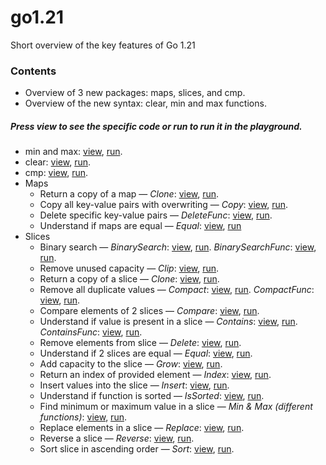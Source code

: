 # go1.21
Short overview of the key features of Go 1.21

### Contents

* Overview of 3 new packages: maps, slices, and cmp.
* Overview of the new syntax: clear, min and max functions.

##### Press **view** to see the specific code or **run** to run it in the playground.

* min and max: [view](https://github.com/AlexMykhailov1/go1.21/blob/main/min-max/min-max.go), [run](https://goplay.tools/snippet/s-wRvwSVBiH).
* clear: [view](https://github.com/AlexMykhailov1/go1.21/blob/main/clear/clear.go), [run](https://goplay.tools/snippet/7YwRXJ6U5Tm).
* cmp: [view](https://github.com/AlexMykhailov1/go1.21/blob/main/cmp/cmp.go), [run](https://goplay.tools/snippet/yIHfu9438nH).
* Maps <br>
   * Return a copy of a map — *Clone*: [view](https://github.com/AlexMykhailov1/go1.21/blob/main/maps/clone/clone.go), [run](https://goplay.tools/snippet/XqqwXRQT2XL).
   * Copy all key-value pairs with overwriting — *Copy*: [view](https://github.com/AlexMykhailov1/go1.21/blob/main/maps/copy/copy.go), [run](https://goplay.tools/snippet/JDU_KSwYPx9).
   * Delete specific key-value pairs — *DeleteFunc*: [view](https://github.com/AlexMykhailov1/go1.21/blob/main/maps/delete_func/delete_func.go), [run](https://goplay.tools/snippet/UkmQXQzfYjW).
   * Understand if maps are equal — *Equal*: [view](https://github.com/AlexMykhailov1/go1.21/blob/main/maps/equal/equal.go), [run](https://goplay.tools/snippet/E4Hp2hb4aBQ)
* Slices <br>
  * Binary search — *BinarySearch*: [view](https://github.com/AlexMykhailov1/go1.21/blob/main/slices/binary_search/binary_search.go), [run](https://goplay.tools/snippet/SSmgd-IiZwm). *BinarySearchFunc*: [view](https://github.com/AlexMykhailov1/go1.21/blob/main/slices/binary_search/binary_search_func/binary_search_func.go), [run](https://goplay.tools/snippet/_YphgXeQ7oS). 
  * Remove unused capacity — *Clip*: [view](https://github.com/AlexMykhailov1/go1.21/blob/main/slices/clip/clip.go), [run](https://goplay.tools/snippet/vcj5WRfR69C).
  * Return a copy of a slice — *Clone*: [view](https://github.com/AlexMykhailov1/go1.21/blob/main/slices/clone/clone.go), [run](https://goplay.tools/snippet/Wy6-DudZ7St).
  * Remove all duplicate values — *Compact*: [view](https://github.com/AlexMykhailov1/go1.21/blob/main/slices/compact/compact.go), [run](https://goplay.tools/snippet/VfwwVRQhwXX).
  *CompactFunc*: [view](https://github.com/AlexMykhailov1/go1.21/blob/main/slices/compact/compact_func/compact_func.go), [run](https://goplay.tools/snippet/OxdzutSIEuy).
  * Compare elements of 2 slices — *Compare*: [view](https://github.com/AlexMykhailov1/go1.21/blob/main/slices/compare/compare.go), [run](https://goplay.tools/snippet/_aZ7G0xVnlp).
  * Understand if value is present in a slice — *Contains*: [view](https://github.com/AlexMykhailov1/go1.21/blob/main/slices/contains/contains.go), [run](https://goplay.tools/snippet/rLkkgaE0Hwj).
  *ContainsFunc*: [view](https://github.com/AlexMykhailov1/go1.21/blob/main/slices/contains/contains_func/contains_func.go), [run](https://goplay.tools/snippet/Nh76G2tsPxb).
  * Remove elements from slice — *Delete*: [view](https://github.com/AlexMykhailov1/go1.21/blob/main/slices/delete/delete.go), [run](https://goplay.tools/snippet/lCOorZwOAFA).
  * Understand if 2 slices are equal — *Equal*: [view](https://github.com/AlexMykhailov1/go1.21/blob/main/slices/equal/equal.go), [run](https://goplay.tools/snippet/WK8SbdYJ7yu).
  * Add capacity to the slice — *Grow*: [view](https://github.com/AlexMykhailov1/go1.21/blob/main/slices/grow/grow.go), [run](https://goplay.tools/snippet/P0cAOw4d-z8).
  * Return an index of provided element — *Index*: [view](https://github.com/AlexMykhailov1/go1.21/blob/main/slices/index/index.go), [run](https://goplay.tools/snippet/bAEunGjEo2p).
  * Insert values into the slice — *Insert*: [view](https://github.com/AlexMykhailov1/go1.21/blob/main/slices/insert/insert.go), [run](https://goplay.tools/snippet/I6-ugw2zzyi).
  * Understand if function is sorted — *IsSorted*: [view](https://github.com/AlexMykhailov1/go1.21/blob/main/slices/is_sorted/is_sorted.go), [run](https://goplay.tools/snippet/flhqrL6pzaE).
  * Find minimum or maximum value in a slice — *Min & Max (different functions)*: [view](https://github.com/AlexMykhailov1/go1.21/blob/main/slices/min_max_func/min_max.go), [run](https://goplay.tools/snippet/p-qurxLri8a).
  * Replace elements in a slice — *Replace*: [view](https://github.com/AlexMykhailov1/go1.21/blob/main/slices/replace/replace.go), [run](https://goplay.tools/snippet/yNnMOkK0mfX).
  * Reverse a slice — *Reverse*: [view](https://github.com/AlexMykhailov1/go1.21/blob/main/slices/reverse/reverse.go), [run](https://goplay.tools/snippet/EbkACGLxyf1).
  * Sort slice in ascending order — *Sort*: [view](https://github.com/AlexMykhailov1/go1.21/blob/main/slices/sort/sort.go), [run](https://goplay.tools/snippet/mnZ-8oKbNPI).


